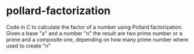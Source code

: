 # pollard-factorization
Code in C to calculate the factor of a number using Pollard factorization.
Given a base "a" and a number "n" the result are two prime number or a prime and a composite one, depending on how many prime number where used to create "n"
